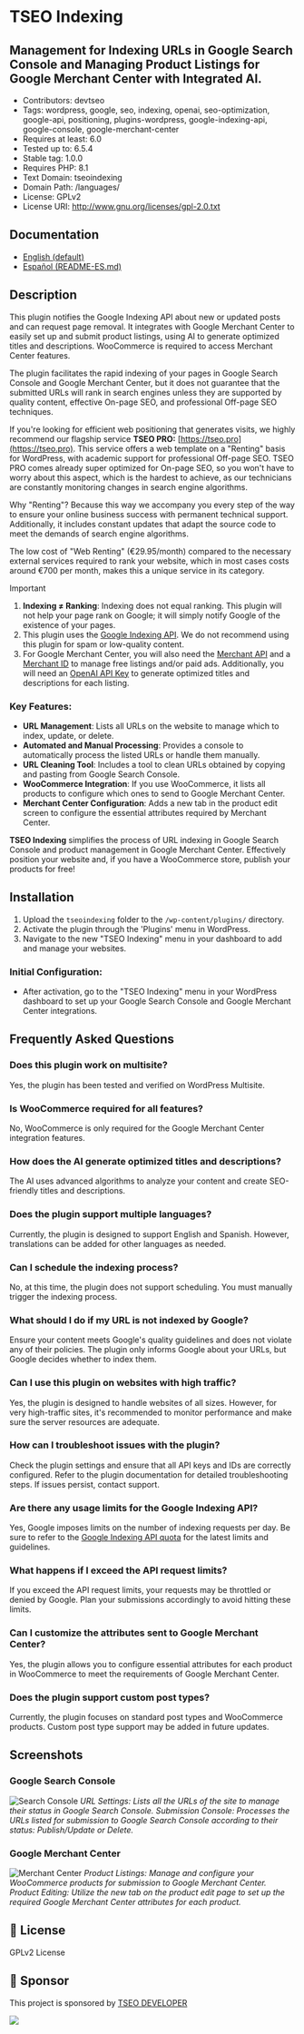 # TSEO Indexing

## Management for Indexing URLs in Google Search Console and Managing Product Listings for Google Merchant Center with Integrated AI.

* Contributors: devtseo
* Tags: wordpress, google, seo, indexing, openai, seo-optimization, google-api, positioning, plugins-wordpress, google-indexing-api, google-console, google-merchant-center
* Requires at least: 6.0
* Tested up to: 6.5.4
* Stable tag: 1.0.0
* Requires PHP: 8.1
* Text Domain: tseoindexing
* Domain Path: /languages/
* License: GPLv2
* License URI: http://www.gnu.org/licenses/gpl-2.0.txt

## Documentation

- [English (default)](README.md)
- [Español (README-ES.md)](README-ES.md)

## Description

This plugin notifies the Google Indexing API about new or updated posts and can request page removal. It integrates with Google Merchant Center to easily set up and submit product listings, using AI to generate optimized titles and descriptions. WooCommerce is required to access Merchant Center features.

The plugin facilitates the rapid indexing of your pages in Google Search Console and Google Merchant Center, but it does not guarantee that the submitted URLs will rank in search engines unless they are supported by quality content, effective On-page SEO, and professional Off-page SEO techniques.

If you're looking for efficient web positioning that generates visits, we highly recommend our flagship service **TSEO PRO:** [https://tseo.pro](https://tseo.pro). This service offers a web template on a "Renting" basis for WordPress, with academic support for professional Off-page SEO. TSEO PRO comes already super optimized for On-page SEO, so you won't have to worry about this aspect, which is the hardest to achieve, as our technicians are constantly monitoring changes in search engine algorithms.

Why "Renting"? Because this way we accompany you every step of the way to ensure your online business success with permanent technical support. Additionally, it includes constant updates that adapt the source code to meet the demands of search engine algorithms.

The low cost of "Web Renting" (€29.95/month) compared to the necessary external services required to rank your website, which in most cases costs around €700 per month, makes this a unique service in its category.

>[!IMPORTANT]
>
> 1. **Indexing ≠ Ranking**: Indexing does not equal ranking. This plugin will not help your page rank on Google; it will simply notify Google of the existence of your pages.
> 2. This plugin uses the [Google Indexing API](https://developers.google.com/search/apis/indexing-api/v3/quickstart). We do not recommend using this plugin for spam or low-quality content.
> 3. For Google Merchant Center, you will also need the [Merchant API](https://support.google.com/merchants/answer/7514752) and a [Merchant ID](https://support.google.com/paymentscenter/answer/7163092) to manage free listings and/or paid ads. Additionally, you will need an [OpenAI API Key](https://openai.com/api/) to generate optimized titles and descriptions for each listing.

### Key Features:

- **URL Management**: Lists all URLs on the website to manage which to index, update, or delete.
- **Automated and Manual Processing**: Provides a console to automatically process the listed URLs or handle them manually.
- **URL Cleaning Tool**: Includes a tool to clean URLs obtained by copying and pasting from Google Search Console.
- **WooCommerce Integration**: If you use WooCommerce, it lists all products to configure which ones to send to Google Merchant Center.
- **Merchant Center Configuration**: Adds a new tab in the product edit screen to configure the essential attributes required by Merchant Center.

**TSEO Indexing** simplifies the process of URL indexing in Google Search Console and product management in Google Merchant Center. Effectively position your website and, if you have a WooCommerce store, publish your products for free!

## Installation

1. Upload the `tseoindexing` folder to the `/wp-content/plugins/` directory.
2. Activate the plugin through the 'Plugins' menu in WordPress.
3. Navigate to the new "TSEO Indexing" menu in your dashboard to add and manage your websites.

### Initial Configuration:
   - After activation, go to the "TSEO Indexing" menu in your WordPress dashboard to set up your Google Search Console and Google Merchant Center integrations.

## Frequently Asked Questions

### Does this plugin work on multisite?

Yes, the plugin has been tested and verified on WordPress Multisite.

### Is WooCommerce required for all features?

No, WooCommerce is only required for the Google Merchant Center integration features.

### How does the AI generate optimized titles and descriptions?

The AI uses advanced algorithms to analyze your content and create SEO-friendly titles and descriptions.

### Does the plugin support multiple languages?

Currently, the plugin is designed to support English and Spanish. However, translations can be added for other languages as needed.

### Can I schedule the indexing process?

No, at this time, the plugin does not support scheduling. You must manually trigger the indexing process.

### What should I do if my URL is not indexed by Google?

Ensure your content meets Google's quality guidelines and does not violate any of their policies. The plugin only informs Google about your URLs, but Google decides whether to index them.

### Can I use this plugin on websites with high traffic?

Yes, the plugin is designed to handle websites of all sizes. However, for very high-traffic sites, it's recommended to monitor performance and make sure the server resources are adequate.

### How can I troubleshoot issues with the plugin?

Check the plugin settings and ensure that all API keys and IDs are correctly configured. Refer to the plugin documentation for detailed troubleshooting steps. If issues persist, contact support.

### Are there any usage limits for the Google Indexing API?

Yes, Google imposes limits on the number of indexing requests per day. Be sure to refer to the [Google Indexing API quota](https://developers.google.com/search/apis/indexing-api/v3/quota-pricing) for the latest limits and guidelines.

### What happens if I exceed the API request limits?

If you exceed the API request limits, your requests may be throttled or denied by Google. Plan your submissions accordingly to avoid hitting these limits.

### Can I customize the attributes sent to Google Merchant Center?

Yes, the plugin allows you to configure essential attributes for each product in WooCommerce to meet the requirements of Google Merchant Center.

### Does the plugin support custom post types?

Currently, the plugin focuses on standard post types and WooCommerce products. Custom post type support may be added in future updates.

## Screenshots

### Google Search Console

![Search Console](assets/img/tseoindexing-console-search.jpg)
*URL Settings: Lists all the URLs of the site to manage their status in Google Search Console. Submission Console: Processes the URLs listed for submission to Google Search Console according to their status: Publish/Update or Delete.*

### Google Merchant Center

![Merchant Center](assets/img/tseoindexing-merchant-center.jpg)
*Product Listings: Manage and configure your WooCommerce products for submission to Google Merchant Center. Product Editing: Utilize the new tab on the product edit page to set up the required Google Merchant Center attributes for each product.*

## 📄 License

GPLv2 License

## 💖 Sponsor

This project is sponsored by [TSEO DEVELOPER](https://tseo.pro)

![](https://tseo.pro/wp-content/uploads/2023/08/tseo-opengraph.webp)